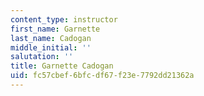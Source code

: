 ```yaml
---
content_type: instructor
first_name: Garnette
last_name: Cadogan
middle_initial: ''
salutation: ''
title: Garnette Cadogan
uid: fc57cbef-6bfc-df67-f23e-7792dd21362a
---
```

